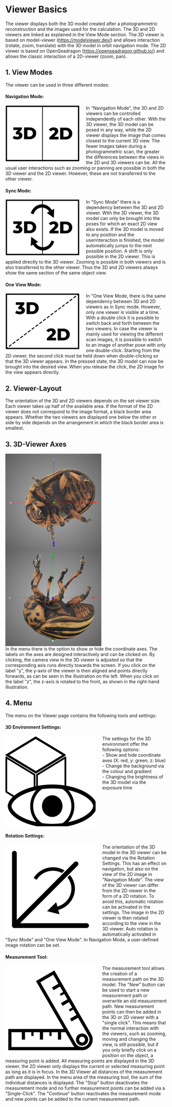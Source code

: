 # Viewer Basics
The viewer displays both the 3D model created after a photogrammetric reconstruction and the images used for the calculation. The 3D and 2D viewers are linked as explained in the View Mode section. The 3D viewer is based on model-viewer (https://modelviewer.dev/) and allows interaction (rotate, zoom, translate) with the 3D model in orbit navigation mode. The 2D viewer is based on OpenSeadragon (https://openseadragon.github.io/) and allows the classic interaction of a 2D-viewer (zoom, pan).

## 1. View Modes
The viewer can be used in three different modes:

#### Navigation Mode:
<img src="imgs/navigation_mode_crop.png" align="left" alt="Navigation Mode" style="max-width: 300px; margin-right: 20px;">
In "Navigation Mode", the 3D and 2D viewers can be controlled independently of each other. With the 3D viewer, the 3D model can be posed in any way, while the 2D viewer displays the image that comes closest to the current 3D view. The fewer images taken during a photogrammetric scan, the greater the differences between the views in the 2D and 3D viewers can be. All the usual user interactions such as zooming or panning are possible in both the 3D viewer and the 2D viewer. However, these are not transferred to the other viewer.
<br clear="left"/>

#### Sync Mode:
<img src="imgs/sync_mode_crop.png" align="left" alt="Sync Mode" style="max-width: 300px; margin-right: 20px;">
In "Sync Mode" there is a dependency between the 3D and 2D viewer. With the 3D viewer, the 3D model can only be brought into the poses for which an exact 2D view also exists. 
If the 3D model is moved to any position and the userinteraction is finished, the model automatically jumps to the next possible position. A shift is only possible in the 2D viewer. This is applied directly to the 3D viewer. Zooming is possible in both viewers and is also transferred to the other viewer. Thus the 3D and 2D viewers always show the same section of the same object view.
<br clear="left"/>

#### One View Mode:
<img src="imgs/oneview_mode_crop.png" align="left" alt="One View Mode" style="max-width: 300px; margin-right: 20px;">
In "One View Mode, there is the same dependency between 3D and 2D viewers as in Sync mode. However, only one viewer is visible at a time. With a double click it is possible to switch back and forth between the two viewers. In case the viewer is mainly used for viewing the different scan images, it is possible to switch to an image of another pose with only one double-click. Starting from the 2D viewer, the second click must be held down when double-clicking so that the 3D viewer appears. In the pressed state, the 3D model can now be brought into the desired view. When you release the click, the 2D image for the view appears directly.
<br clear="left"/>


## 2. Viewer-Layout
The orientation of the 3D and 2D viewers depends on the set viewer size. Each viewer takes up half of the available area. If the format of the 2D viewer does not correspond to the image format, a black border area appears. Whether the two viewers are displayed one below the other or side by side depends on the arrangement in which the black border area is smallest.

## 3. 3D-Viewer Axes
<img src="imgs/negZUp_scaled.png" align="left" alt="One View Mode" style="width: 300px; max-width: 300px; margin-right: 20px;">
<img src="imgs/yUp_scaled.png" align="left" alt="One View Mode" style="width: 300px;  max-width: 300px; margin-right: 20px;">
<br clear="left"/>
In the menu there is the option to show or hide the coordinate axes. The labels on the axes are designed interactively and can be clicked on. By clicking, the camera view in the 3D viewer is adjusted so that the corresponding axis runs directly towards the screen. If you click on the label "y", the y-axis of the viewer is then aligned and points directly forwards, as can be seen in the illustration on the left. When you click on the label "z", the z-axis is rotated to the front, as shown in the right-hand illustration.


## 4. Menu
The menu on the Viewer page contains the following tools and settings:

#### 3D Environment Settings:
<img src="imgs/environment_3D.png" align="left" alt="3D Environment Settings" style="max-width: 300px; margin-right: 20px;">
The settings for the 3D environment offer the following options: <br/>
- Show and hide coordinate axes (X: red, y: green, z: blue)<br/>
- Change the background via the colour and gradient <br/>
- Changing the brightness of the 3D model via the exposure time<br/>
<br clear="left"/>



#### Rotation Settings:
<img src="imgs/rotation_settings.png" align="left" alt="Rotation Settings" style="max-width: 300px; margin-right: 20px;">
The orientation of the 3D model in the 3D viewer can be changed via the Rotation Settings. This has an effect on navigation, but also on the view of the 2D image in "Navigation Mode". The view of the 3D viewer can differ from the 2D viewer in the form of a 2D rotation. To avoid this, automatic rotation can be activated in the settings. The image in the 2D viewer is then rotated according to the view in the 3D viewer. Auto rotation is automatically activated in "Sync Mode" and "One View Mode". In Navigation Mode, a user-defined image rotation can be set.
<br clear="left"/>


#### Measurement Tool:
<img src="imgs/measurement_tool.png" align="left" alt="Measurement Tool" style="max-width: 300px; margin-right: 20px;">
The measurement tool allows the creation of a measurement path on the 3D model. The "New" button can be used to start a new measurement path or overwrite an old measurement path. New measurement points can then be added in the 3D or 2D viewer with a "single click". This means that the normal interaction with the viewers, such as zooming, moving and changing the view, is still possible, but if you only briefly click on a position on the object, a measuring point is added. All measuring points are displayed in the 3D viewer, the 2D viewer only displays the current or selected measuring point as long as it is in focus. In the 3D Viewer all distances of the measurement path are displayed. In the menu area of the measuring tool, the sum of the individual distances is displayed. The "Stop" button deactivates the measurement mode and no further measurement points can be added via a "Single-Click". The "Continue" button reactivates the measurement mode and new points can be added to the current measurement path.
<br clear="left"/>



